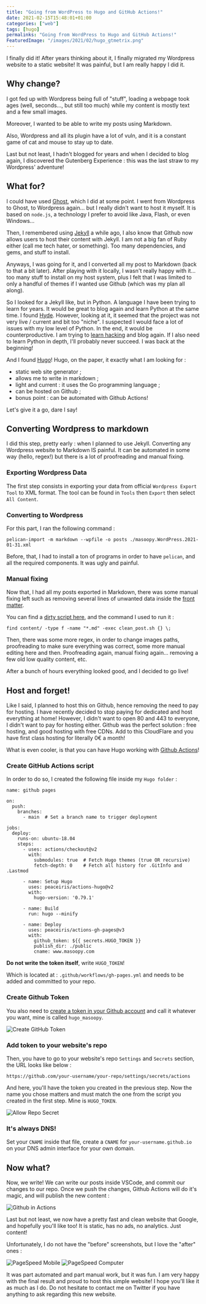 ```yaml
---
title: "Going from WordPress to Hugo and GitHub Actions!"
date: 2021-02-15T15:48:01+01:00
categories: ["web"]
tags: [hugo]
permalinks: "Going from WordPress to Hugo and GitHub Actions!"
FeaturedImage: "/images/2021/02/hugo_gtmetrix.png"
---
```

I finally did it! After years thinking about it, I finally migrated my Wordpress website to a static website! It was painful, but I am really happy I did it.

## Why change?

I got fed up with Wordpress being full of "stuff", loading a webpage took ages (well, seconds..., but still too much) while my content is mostly text and a few small images. 

Moreover, I wanted to be able to write my posts using Markdown. 

Also, Wordpress and all its plugin have a lot of vuln, and it is a constant game of cat and mouse to stay up to date. 

Last but not least, I hadn't blogged for years and when I decided to blog again, I discovered the Gutenberg Experience : this was the last straw to my Wordpress' adventure!

## What for?

I could have used [Ghost](https://ghost.org/), which I did at some point. I went from Wordpress to Ghost, to Wordpress again... but I really didn't want to host it myself. It is based on `node.js`, a technology I prefer to avoid like Java, Flash, or even Windows...

Then, I remembered using [Jekyll](https://jekyllrb.com/) a while ago, I also know that Github now allows users to host their content with Jekyll. I am not a big fan of Ruby either (call me tech hater, or something). Too many dependencies, and gems, and stuff to install.

Anyways, I was going for it, and I converted all my post to Markdown (back to that a bit later). After playing with it locally, I wasn't really happy with it... too many stuff to install on my host system, plus I felt that I was limited to only a handful of themes if I wanted use Github (which was my plan all along).

So I looked for a Jekyll like, but in Python. A language I have been trying to learn for years. It would be great to blog again and learn Python at the same time. I found [Hyde](http://hyde.github.io/index.html). However, looking at it, it seemed that the project was not very live / current and bit too "niche". I suspected I would face a lot of issues with my low level of Python. In the end, it would be counterproductive. I am trying to [learn hacking](https://www.masoopy.com/starting-my-hacking-journey-hopefully/) and blog again. If I also need to learn Python in depth, I'll probably never succeed. I was back at the beginning!

And I found [Hugo](https://gohugo.io/)! Hugo, on the paper, it exactly what I am looking for :

* static web site generator ;
* allows me to write in markdown ;
* light and current : it uses the Go programming language ;
* can be hosted on Github ;
* bonus point : can be automated with Github Actions!

Let's give it a go, dare I say!

## Converting Wordpress to markdown

I did this step, pretty early : when I planned to use Jekyll. Converting any Wordpress website to Markdown IS painful. It can be automated in some way (hello, regex!) but there is a lot of proofreading and manual fixing.

### Exporting Wordpress Data

The first step consists in exporting your data from official `Wordpress Export Tool` to XML format. The tool can be found in `Tools` then `Export` then select `All Content`.

### Converting to Wordpress

For this part, I ran the following command :

```text
pelican-import -m markdown --wpfile -o posts ./masoopy.WordPress.2021-01-31.xml
```

Before, that, I had to install a ton of programs in order to have `pelican`, and all the required components. It was ugly and painful.

### Manual fixing

Now that, I had all my posts exported in Markdown, there was some manual fixing left such as removing several lines of unwanted data inside the [front matter](https://gohugo.io/content-management/front-matter/).

You can find a [dirty script here](https://raw.githubusercontent.com/Nesousx/masoopy-web/main/clean_post.sh), and the command I used to run it :

```text
find content/ -type f -name "*.md" -exec clean_post.sh {} \;
```
Then, there was some more regex, in order to change images paths, proofreading to make sure everything was correct, some more manual editing here and then. Proofreading again, manual fixing again... removing a few old low quality content, etc.

After a bunch of hours everything looked good, and I decided to go live!

## Host and forget!

Like I said, I planned to host this on Github, hence removing the need to pay for hosting. I have recently decided to stop paying for dedicated and host everything at home! However, I didn't want to open 80 and 443 to everyone, I didn't want to pay for hosting either. Github was the perfect solution : free hosting, and good hosting with free CDNs. Add to this CloudFlare and you have first class hosting for literally 0€ a month!

What is even cooler, is that you can have Hugo working with [Github Actions](https://github.com/peaceiris/actions-hugo)! 

### Create GitHub Actions script

In order to do so, I created the following file inside my `Hugo folder` :

```text
name: github pages

on:
  push:
    branches:
      - main  # Set a branch name to trigger deployment

jobs:
  deploy:
    runs-on: ubuntu-18.04
    steps:
      - uses: actions/checkout@v2
        with:
          submodules: true  # Fetch Hugo themes (true OR recursive)
          fetch-depth: 0    # Fetch all history for .GitInfo and .Lastmod

      - name: Setup Hugo
        uses: peaceiris/actions-hugo@v2
        with:
          hugo-version: '0.79.1'

      - name: Build
        run: hugo --minify

      - name: Deploy
        uses: peaceiris/actions-gh-pages@v3
        with:
          github_token: ${{ secrets.HUGO_TOKEN }}
          publish_dir: ./public
          cname: www.masoopy.com
```

**Do not write the token itself**, write `HUGO_TOKEN`!

Which is located at : `.github/workflows/gh-pages.yml` and needs to be added and committed to your repo.

### Create Github Token

You also need to [create a token in your Github account](https://github.com/settings/tokens) and call it whatever you want, mine is called `hugo_masoopy`. 

![Create GitHub Token](/images/2021/02/hugo_account_token.png)

### Add token to your website's repo

Then, you have to go to your website's repo `Settings` and `Secrets` section, the URL looks like below :

```text
https://github.com/your-username/your-repo/settings/secrets/actions
```

And here, you'll have the token you created in the previous step. Now the name you chose matters and must match the one from the script you created in the first step. Mine is `HUGO_TOKEN`.

![Allow Repo Secret](/images/2021/02/hugo_repo_secret.png)

### It's always DNS!

Set your `CNAME` inside that file, create a `CNAME` for `your-username.github.io` on your DNS admin interface for your own domain.

## Now what?

Now, we write! We can write our posts inside VSCode, and commit our changes to our repo. Once we push the changes, Github Actions will do it's magic, and will publish the new content :

![Github in Actions](/images/2021/02/hugo_github_actions.png)

Last but not least, we now have a pretty fast and clean website that Google, and hopefully you'll like too! It is static, has no ads, no analytics. Just content!

Unfortunately, I do not have the "before" screenshots, but I love the "after" ones :

![PageSpeed Mobile](/images/2021/02/hugo_pagespeed_mobile.png)
![PageSpeed Computer](/images/2021/02/hugo_pagespeed_computer.png)

It was part automated and part manual work, but it was fun. I am very happy with the final result and proud to host this simple website! I hope you'll like it as much as I do. Do not hesitate to contact me on Twitter if you have anything to ask regarding this new website.



